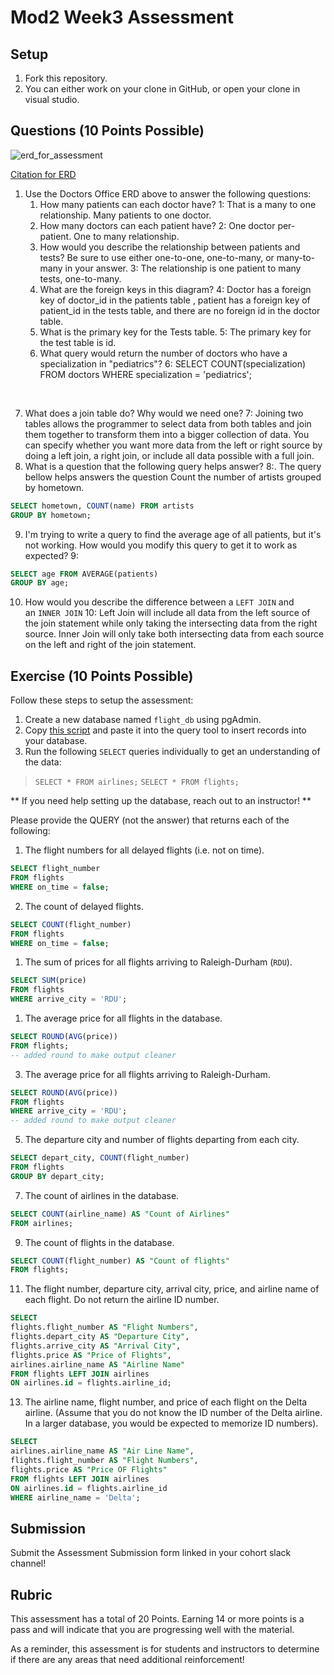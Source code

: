 # Mod2 Week3 Assessment

## Setup
1. Fork this repository.
1. You can either work on your clone in GitHub, or open your clone in visual studio.

## Questions (10 Points Possible)

<img alt="erd_for_assessment" src="https://github.com/modelmapper/modelmapper/assets/11747682/60bebb3c-9faa-4f3e-ae0a-7df7dde06784">

[Citation for ERD](https://circle.visual-paradigm.com/hospital/)
1. Use the Doctors Office ERD above to answer the following questions:
    1. How many patients can each doctor have?
	    1: That is a many to one relationship. Many patients to one doctor. 
    2. How many doctors can each patient have?
	    2: One doctor per-patient. One to many relationship.
    3. How would you describe the relationship between patients and tests? Be sure to use either one-to-one, one-to-many, or many-to-many in your answer.
	    3: The relationship is one patient to many tests, one-to-many.
    4. What are the foreign keys in this diagram?
	    4: Doctor has a foreign key of doctor_id in the patients table , patient has a foreign key of patient_id in the tests table, and there are no foreign id in the doctor table. 
    5. What is the primary key for the Tests table.
	    5: The primary key for the test table is id. 
    6. What query would return the number of doctors who have a specialization in "pediatrics"?
	    6: SELECT COUNT(specialization) FROM doctors WHERE specialization = 'pediatrics';

<br>

7. What does a join table do? Why would we need one?
	7: Joining two tables allows the programmer to select data from both tables and join them together to transform them into a bigger collection of data. You can specify whether you want more data from the left or right source by doing a left join, a right join, or include all data possible with a full join. 
8. What is a question that the following query helps answer?
	8:. The query bellow helps answers the question Count the number of artists grouped by hometown. 

```sql
SELECT hometown, COUNT(name) FROM artists
GROUP BY hometown;
```

9. I'm trying to write a query to find the average age of all patients, but it's not working. How would you modify this query to get it to work as expected?
9:
```sql
SELECT age FROM AVERAGE(patients)
GROUP BY age;
```

10. How would you describe the difference between a `LEFT JOIN` and an `INNER JOIN`
	10: Left Join will include all data from the left source of the join statement while only taking the intersecting data from the right source. Inner Join will only take both intersecting data from each source on the left and right of the join statement.  
## Exercise (10 Points Possible)

Follow these steps to setup the assessment:
1. Create a new database named `flight_db` using pgAdmin.
2. Copy [this script](https://launch.turing.edu/module2/assessments/flight_db.txt) and paste it into the query tool to insert records into your database.
3. Run the following `SELECT` queries individually to get an understanding of the data:
> `SELECT * FROM airlines;`
> `SELECT * FROM flights;`

** If you need help setting up the database, reach out to an instructor! **

Please provide the QUERY (not the answer) that returns each of the following:
1. The flight numbers for all delayed flights (i.e. not on time).
``` sql
SELECT flight_number
FROM flights
WHERE on_time = false;
```
2. The count of delayed flights.
``` sql
SELECT COUNT(flight_number)
FROM flights
WHERE on_time = false;
```
1. The sum of prices for all flights arriving to Raleigh-Durham (`RDU`).
``` sql
SELECT SUM(price)
FROM flights
WHERE arrive_city = 'RDU';
```
1. The average price for all flights in the database.
``` sql
SELECT ROUND(AVG(price))
FROM flights;
-- added round to make output cleaner
```
3. The average price for all flights arriving to Raleigh-Durham.
``` sql
SELECT ROUND(AVG(price))
FROM flights
WHERE arrive_city = 'RDU';
-- added round to make output cleaner
```
5. The departure city and number of flights departing from each city.
``` sql
SELECT depart_city, COUNT(flight_number) 
FROM flights
GROUP BY depart_city;
```
7. The count of airlines in the database.
``` sql
SELECT COUNT(airline_name) AS "Count of Airlines"
FROM airlines;
```
9. The count of flights in the database.
``` sql
SELECT COUNT(flight_number) AS "Count of flights"
FROM flights;
```
11. The flight number, departure city, arrival city, price, and airline name of each flight. Do not return the airline ID number.
``` sql
SELECT 
flights.flight_number AS "Flight Numbers", 
flights.depart_city AS "Departure City",
flights.arrive_city AS "Arrival City", 
flights.price AS "Price of Flights", 
airlines.airline_name AS "Airline Name"
FROM flights LEFT JOIN airlines
ON airlines.id = flights.airline_id;
```
13. The airline name, flight number, and price of each flight on the Delta airline. (Assume that you do not know the ID number of the Delta airline. In a larger database, you would be expected to memorize ID numbers).
``` sql
SELECT 
airlines.airline_name AS "Air Line Name", 
flights.flight_number AS "Flight Numbers", 
flights.price AS "Price OF Flights"
FROM flights LEFT JOIN airlines
ON airlines.id = flights.airline_id
WHERE airline_name = 'Delta';
```

## Submission

Submit the Assessment Submission form linked in your cohort slack channel!

## Rubric

This assessment has a total of 20 Points. Earning 14 or more points is a pass and will indicate that you are progressing well with the material.

As a reminder, this assessment is for students and instructors to determine if there are any areas that need additional reinforcement!
